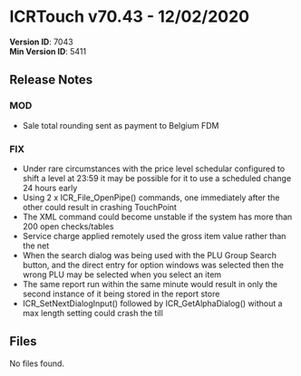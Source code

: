 # ICRTouch v70.43 - 12/02/2020

__Version ID__: 7043
<br>__Min Version ID__: 5411

## Release Notes
### MOD
- Sale total rounding sent as payment to Belgium FDM

### FIX
- Under rare circumstances with the price level schedular configured to shift a level at 23:59 it may be possible for it to use a scheduled change 24 hours early
- Using 2 x ICR_File_OpenPipe() commands, one immediately after the other could result in crashing TouchPoint
- The XML command <GETCHECKLIST> could become unstable if the system has more than 200 open checks/tables
- Service charge applied remotely used the gross item value rather than the net
- When the search dialog was being used with the PLU Group Search button, and the direct entry for option windows was selected then the wrong PLU may be selected when you select an item
- The same report run within the same minute would result in only the second instance of it being stored in the report store
- ICR_SetNextDialogInput() followed by ICR_GetAlphaDialog() without a max length setting could crash the till

## Files
No files found.

